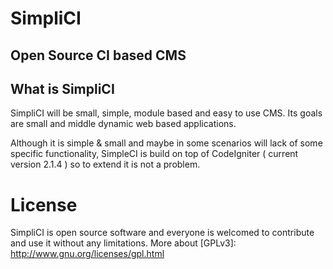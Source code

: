 SimpliCI
========

Open Source CI based CMS
------------------------

## What is SimpliCI

SimpliCI will be small, simple, module based and easy to use CMS.
Its goals are small and middle dynamic web based applications.

Although it is simple & small and maybe in some scenarios will lack of some specific functionality, 
SimpleCI is build on top of CodeIgniter ( current version 2.1.4 ) so to extend it is not a problem. 

License
=======

SimpliCI is open source software and everyone is welcomed to contribute and use it without any limitations.
More about [GPLv3]: http://www.gnu.org/licenses/gpl.html


